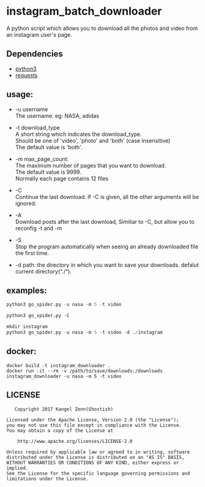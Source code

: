 # instagram_batch_downloader
A python script which allows you to download all the photos and video from an instagram user's page.


## Dependencies
+ [python3]
+ [requests]

## usage:
+ -u username  
    The username. eg: NASA, adidas

+ -t download_type  
    A short string which indicates the download_type.   
    Should be one of 'video', 'photo' and 'both' (case insensitive)  
    The default value is 'both'.

+ -m max_page_count:  
    The maximum number of pages that you want to download.  
    The default value is 9999.  
    Normally each page contains 12 files

+ -C  
    Continue the last download. If -C is given, all the other arguments will be ignored.

+ -A  
    Download posts after the last download, Similiar to -C, but allow you to reconfig -t and -m
+ -S   
    Stop the program automatically when seeing an already downloaded file the first time.

+ -d path:
    the directory in which you want to save your downloads. defalut current directory("./").
## examples:
```python
python3 go_spider.py -u nasa -m 5 -t video
```

```python
python3 go_spider.py -C
```

```python
mkdir instagram
python3 go_spider.py -u nasa -m 5 -t video -d ./instagram
```

## docker:
```
docker build -t instagram_downloader .
docker run -it --rm -v /path/to/save/downloads:/downloads instagram_downloader -u nasa -m 5 -t video
```

## LICENSE

       Copyright 2017 Kangel Zenn(Ghostish)
    
    Licensed under the Apache License, Version 2.0 (the "License");
    you may not use this file except in compliance with the License.
    You may obtain a copy of the License at
    
        http://www.apache.org/licenses/LICENSE-2.0
    
    Unless required by applicable law or agreed to in writing, software
    distributed under the License is distributed on an "AS IS" BASIS,
    WITHOUT WARRANTIES OR CONDITIONS OF ANY KIND, either express or implied.
    See the License for the specific language governing permissions and
    limitations under the License.

[requests]:https://github.com/kennethreitz/requests
[python3]:https://www.python.org/

